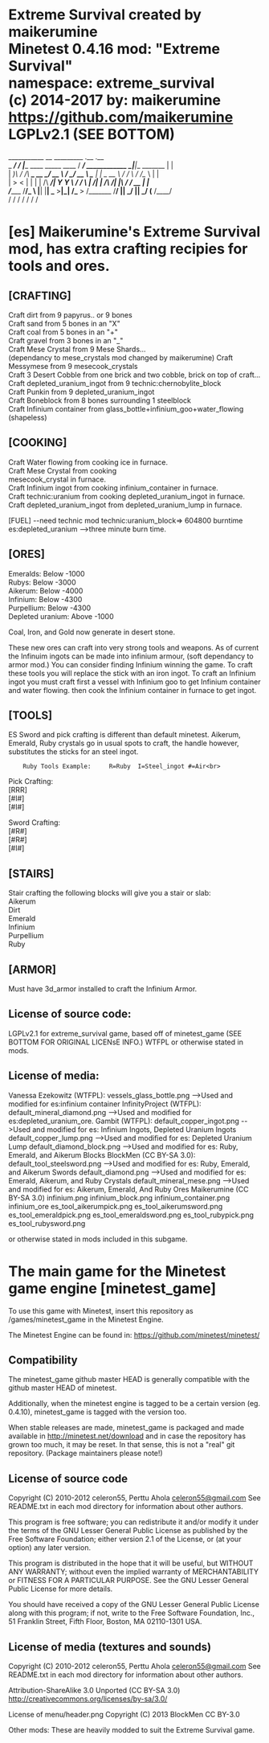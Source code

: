  Extreme Survival created by maikerumine<br>
 Minetest 0.4.16 mod: "Extreme Survival"<br>
 namespace: extreme_survival<br>
 (c) 2014-2017 by: maikerumine<br>
 https://github.com/maikerumine<br>
 LGPLv2.1  (SEE BOTTOM)<br>
=======================

___________         __                                    _________                  .__              .__   <br>
\_   _____/__  ____/  |________   ____   _____   ____    /   _____/__ ____________  _|__|__  _______  |  |  <br>
 |    __)_\  \/  /\   __\_  __ \_/ __ \ /     \_/ __ \   \_____  \|  |  \_  __ \  \/ /  \  \/ /\__  \ |  |  <br>
 |        \>    <  |  |  |  | \/\  ___/|  Y Y  \  ___/   /        \  |  /|  | \/\   /|  |\   /  / __ \|  |__<br>
/_______  /__/\_ \ |__|  |__|    \___  >__|_|  /\___  > /_______  /____/ |__|    \_/ |__| \_/  (____  /____/<br>
        \/      \/                   \/      \/     \/          \/                                  \/    <br>

[es] Maikerumine's Extreme Survival mod, has extra crafting recipies for tools and ores.
===============================================================

[CRAFTING]
----------------------------
Craft dirt	 					from 9 papyrus.. or 9 bones<br>
Craft sand						from 5 bones in an "X"<br>
Craft coal						from 5 bones in an "+"<br>
Craft gravel					from 3 bones in an "_"<br>
Craft Mese Crystal	 			from 9 Mese Shards...<br>
  (dependancy to mese_crystals mod changed by maikerumine)
Craft Messymese					from 9 mesecook_crystals<br>
Craft 3 Desert Cobble 			from one brick and two cobble, brick on top of craft...
Craft depleted_uranium_ingot	from 9 technic:chernobylite_block<br>
Craft Punkin					from 9 depleted_uranium_ingot<br>
Craft Boneblock					from 8 bones surrounding 1 steelblock<br>
Craft Infinium container		from glass_bottle+infinium_goo+water_flowing (shapeless)<br>

[COOKING]
-------------------------
Craft Water flowing 			from cooking ice in furnace.<br>
Craft Mese Crystal 				from cooking <br>
mesecook_crystal in furnace.<br>
Craft Infinium ingot			from cooking infinium_container in furnace.<br>
Craft technic:uranium			from cooking depleted_uranium_ingot in furnace.<br>
Craft depleted_uranium_ingot	from depleted_uranium_lump in furnace.<br>

[FUEL] --need technic mod
technic:uranium_block=> 604800 burntime<br>
es:depleted_uranium -->three minute burn time.<br>

[ORES]
---------------------------
Emeralds: 						Below -1000<br>
Rubys: 						Below -3000<br>
Aikerum: 						Below -4000<br>
Infinium: 						Below -4300<br>
Purpellium:					Below -4300<br>
Depleted uranium: 				Above -1000<br>

Coal, Iron, and Gold now generate in desert stone.<br>

These new ores can craft into very strong tools and weapons. As of current the Infinuim ingots can be made into infinium armour, (soft dependancy to armor mod.)  You can consider finding Infinium winning the game.
To craft these tools you will replace the stick with an iron ingot.
To craft an Infinium ingot you must craft first a vessel with Infinium goo to get Infinium container and water flowing. then cook the Infinium container in furnace to get ingot.<br>


[TOOLS]
------------------------
ES Sword and pick crafting is different than default minetest.
Aikerum, Emerald, Ruby crystals go in usual spots to craft, the handle however, substitutes the sticks for an steel ingot.

		Ruby Tools Example:		R=Ruby  I=Steel_ingot #=Air<br>


Pick Crafting:<br>
				[RRR]<br>
				[#I#]<br>
				[#I#]<br>

Sword Crafting:<br>
				[#R#]<br>
				[#R#]<br>
				[#I#]<br>

[STAIRS]
--------------------------
Stair crafting the following blocks will give you a stair or slab:<br>
Aikerum<br>
Dirt<br>
Emerald<br>
Infinium<br>
Purpellium<br>
Ruby<br>

[ARMOR]
----------------------------
Must have 3d_armor installed to craft the Infinium Armor.

License of source code:
-----------------------
LGPLv2.1 for extreme_survival game, based off of minetest_game (SEE BOTTOM FOR ORIGINAL LICENsE INFO.)
WTFPL or otherwise stated in mods.

License of media:
-----------------------
Vanessa Ezekowitz (WTFPL):
   vessels_glass_bottle.png								-->Used and modified for es:infinium container
InfinityProject (WTFPL):
  default_mineral_diamond.png							-->Used and modified for es:depleted_uranium_ore.
Gambit (WTFPL):
  default_copper_ingot.png								-->Used and modified for es: Infinium Ingots, Depleted Uranium Ingots
  default_copper_lump.png								-->Used and modified for es: Depleted Uranium Lump
  default_diamond_block.png								-->Used and modified for es: Ruby, Emerald, and Aikerum Blocks
BlockMen (CC BY-SA 3.0):
  default_tool_steelsword.png							-->Used and modified for es: Ruby, Emerald, and Aikerum Swords
  default_diamond.png									-->Used and modified for es: Emerald, Aikerum, and Ruby Crystals
  default_mineral_mese.png								-->Used and modified for es: Aikerum, Emerald, And Ruby Ores
Maikerumine (CC BY-SA 3.0)
  infinium.png
  infinium_block.png
  infinium_container.png
  infinium_ore
  es_tool_aikerumpick.png
  es_tool_aikerumsword.png
  es_tool_emeraldpick.png
  es_tool_emeraldsword.png
  es_tool_rubypick.png
  es_tool_rubysword.png

or otherwise stated in mods included in this subgame.

The main game for the Minetest game engine [minetest_game]
==========================================================

To use this game with Minetest, insert this repository as
  /games/minetest_game
in the Minetest Engine.

The Minetest Engine can be found in:
  https://github.com/minetest/minetest/

Compatibility
--------------
The minetest_game github master HEAD is generally compatible with the github
master HEAD of minetest.

Additionally, when the minetest engine is tagged to be a certain version (eg.
0.4.10), minetest_game is tagged with the version too.

When stable releases are made, minetest_game is packaged and made available in
  http://minetest.net/download
and in case the repository has grown too much, it may be reset. In that sense,
this is not a "real" git repository. (Package maintainers please note!)

License of source code
----------------------
Copyright (C) 2010-2012 celeron55, Perttu Ahola <celeron55@gmail.com>
See README.txt in each mod directory for information about other authors.

This program is free software; you can redistribute it and/or modify
it under the terms of the GNU Lesser General Public License as published by
the Free Software Foundation; either version 2.1 of the License, or
(at your option) any later version.

This program is distributed in the hope that it will be useful,
but WITHOUT ANY WARRANTY; without even the implied warranty of
MERCHANTABILITY or FITNESS FOR A PARTICULAR PURPOSE.  See the
GNU Lesser General Public License for more details.

You should have received a copy of the GNU Lesser General Public License along
with this program; if not, write to the Free Software Foundation, Inc.,
51 Franklin Street, Fifth Floor, Boston, MA 02110-1301 USA.

License of media (textures and sounds)
--------------------------------------
Copyright (C) 2010-2012 celeron55, Perttu Ahola <celeron55@gmail.com>
See README.txt in each mod directory for information about other authors.

Attribution-ShareAlike 3.0 Unported (CC BY-SA 3.0)
http://creativecommons.org/licenses/by-sa/3.0/

License of menu/header.png
Copyright (C) 2013 BlockMen CC BY-3.0

Other mods:
These are heavily modded to suit the Extreme Survival game.
